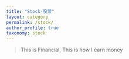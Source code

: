 ```yaml
---
title: "Stock-股票"
layout: category
permalink: /stock/
author_profile: true
taxonomy: stock
---
```


>This is Financial, 
>This is how I earn money
